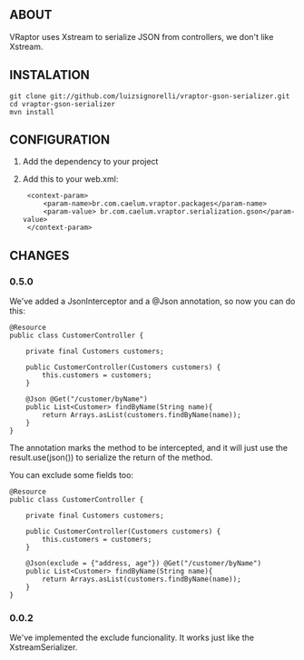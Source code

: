 ## ABOUT

VRaptor uses Xstream to serialize JSON from controllers, we don't like Xstream.

## INSTALATION

    git clone git://github.com/luizsignorelli/vraptor-gson-serializer.git
    cd vraptor-gson-serializer
    mvn install

## CONFIGURATION

1. Add the dependency to your project
2. Add this to your web.xml:

        <context-param>
            <param-name>br.com.caelum.vraptor.packages</param-name>
            <param-value> br.com.caelum.vraptor.serialization.gson</param-value>
        </context-param>

## CHANGES

### 0.5.0

We've added a JsonInterceptor and a @Json annotation, so now you can do this:

    @Resource
    public class CustomerController {

        private final Customers customers;

        public CustomerController(Customers customers) {
            this.customers = customers;
        }

        @Json @Get("/customer/byName")
        public List<Customer> findByName(String name){
            return Arrays.asList(customers.findByName(name));
        }
    }

The annotation marks the method to be intercepted, and it will just use the result.use(json()) to serialize the return of the method.

You can exclude some fields too:

    @Resource
    public class CustomerController {

        private final Customers customers;

        public CustomerController(Customers customers) {
            this.customers = customers;
        }

        @Json(exclude = {"address, age"}) @Get("/customer/byName")
        public List<Customer> findByName(String name){
            return Arrays.asList(customers.findByName(name));
        }
    }

### 0.0.2

We've implemented the exclude funcionality. It works just like the XstreamSerializer.